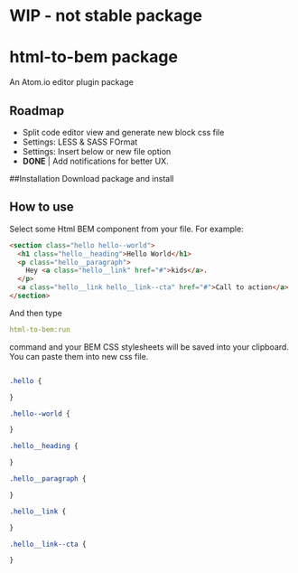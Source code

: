 # WIP - not stable package


# html-to-bem package
An Atom.io editor plugin package


## Roadmap
- Split code editor view and generate new block css file
- Settings: LESS & SASS FOrmat
- Settings: Insert below or new file option
- **DONE** |  Add notifications for better UX.

##Installation
Download package and install


## How to use

Select some Html BEM component from your file. For example:

``` html
<section class="hello hello--world">
  <h1 class="hello__heading">Hello World</h1>
  <p class="hello__paragraph">
    Hey <a class="hello__link" href="#">kids</a>.
  </p>
  <a class="hello__link hello__link--cta" href="#">Call to action</a>
</section>
```

And then type

``` yaml
html-to-bem:run
```

command and your BEM CSS stylesheets will be saved into your clipboard. You can paste them into new css file.

``` css

.hello {

}

.hello--world {

}

.hello__heading {

}

.hello__paragraph {

}

.hello__link {

}

.hello__link--cta {

}

```
